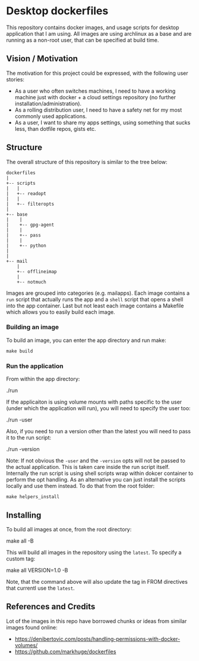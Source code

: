 # Desktop dockerfiles

This repository contains docker images, and usage scripts for desktop application that I am using.
All images are using archlinux as a base and are running as a non-root user, that can be specified at build time.

## Vision / Motivation

The motivation for this project could be expressed, with the following user stories: 

- As a user who often switches machines, I need to have a working machine just with docker + a cloud settings repository (no further installation/administration).
- As a rolling distribution user, I need to have a safety net for my most commonly used applications.
- As a user, I want to share my apps settings, using something that sucks less, than dotfile repos, gists etc.

## Structure
The overall structure of this repository is similar to the tree below:

	dockerfiles
	|
	+-- scripts 
	|   |
	|   +-- readopt
 	|   |
	|   +-- filteropts
	|
	+-- base 
	|    |
	|    +-- gpg-agent
	|    |
	|    +-- pass
	|    |
	|    +-- python
	|   
	|
	+-- mail 
	    |
	    +-- offlineimap
	    |
	    +-- notmuch

Images are grouped into categories (e.g. mailapps).
Each image contains a `run` script that actually runs the app and a `shell` script that opens a shell into the app container.
Last but not least each image contains a Makefile which allows you to easily build each image.

### Building an image

To build an image, you can enter the app directory and run make:

    make build

### Run the application

From within the app directory:

   ./run <arguments>

If the applicaiton is using volume mounts with paths specific to the user (under which the application will run), you will need to specify the user too:

   ./run -user <username> <arguments>

Also, if you need to run a version other than the latest you will need to pass it to the run script:

   ./run -version <my version> <arguments>

Note: If not obvious the `-user` and the `-version` opts will not be passed to the actual application. This is taken care inside the run script itself.
Internally the run script is using shell scripts wrap within dokcer container to perform the opt handling. As an alternative you can just install the scripts locally and use them instead.
To do that from the root folder:

	make helpers_install

## Installing

To build all images at once, from the root directory:

   make all -B

This will build all images in the repository using the `latest`. To specify a custom tag:

   make all VERSION=1.0 -B

Note, that the command above will also update the tag in FROM directives that currentl use the `latest`.   

## References and Credits
Lot of the images in this repo have borrowed chunks or ideas from similar images found online:

- https://denibertovic.com/posts/handling-permissions-with-docker-volumes/
- https://github.com/markhuge/dockerfiles

